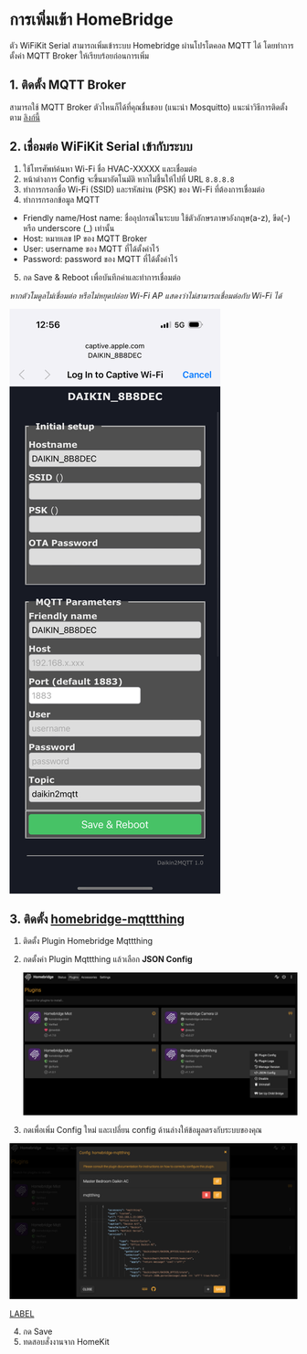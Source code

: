 # การเพิ่มเข้า HomeBridge
ตัว WiFiKit Serial สามารถเพิ่มเข้าระบบ Homebridge ผ่านโปรโตคอล MQTT ได้ โดยทำการตั้งค่า MQTT Broker ให้เรียบร้อยก่อนการเพิ่ม

## 1. ติดตั้ง MQTT Broker
สามารถใช้ MQTT Broker ตัวไหนก็ได้ที่คุณชื่นชอบ (แนะนำ Mosquitto) 
แนะนำวิธีการติดตั้งตาม [ลิงก์นี้](http://www.raspberryhome.net/article/5/%E0%B8%81%E0%B8%B2%E0%B8%A3%E0%B8%95%E0%B8%B4%E0%B8%94%E0%B8%95%E0%B8%B1%E0%B9%89%E0%B8%87-mqtt-broker-%E0%B8%9A%E0%B8%99-raspberry-pi) 

## 2. เชื่อมต่อ WiFiKit Serial เข้ากับระบบ
1. ใช้โทรศัพท์ค้นหา Wi-Fi ชื่อ HVAC-XXXXX และเชื่อมต่อ
2. หน้าต่างการ Config จะขึ้นมาอัตโนมัติ หากไม่ชึ้นให้ไปที่ URL `8.8.8.8`
3. ทำการกรอกชื่อ Wi-Fi (SSID) และรหัสผ่าน (PSK) ของ Wi-Fi ที่ต้องการเชื่อมต่อ
4. ทำการกรอกข้อมูล MQTT
- Friendly name/Host name: ชื่ออุปกรณ์ในระบบ ใช้ตัวอักษรภาษาอังกฤษ(a-z), ขีด(-) หรือ underscore (_) เท่านั้น
- Host: หมายเลข IP ของ MQTT Broker
- User: username ของ MQTT ที่ได้ตั้งค่าไว้
- Password: password ของ MQTT ที่ได้ตั้งค่าไว้
5. กด Save & Reboot เพื่อบันทึกค่าและทำการเชื่อมต่อ 

*หากตัวโมดูลไม่เชื่อมต่อ หรือไม่หยุดปล่อย Wi-Fi AP แสดงว่าไม่สามารถเชื่อมต่อกับ Wi-Fi ได้*

![ap-screenshot](/img/setup_captive.png ':size=20%')


## 3. ติดตั้ง [homebridge-mqttthing](https://github.com/arachnetech/homebridge-mqttthing/tree/master)
1. ติดตั้ง Plugin Homebridge Mqttthing
2. กดตั้งค่า Plugin Mqttthing แล้วเลือก **JSON Config**
   
   ![hb-1](/img/homebridge-conf-1.png ':size=70%')

3. กดเพื่อเพิ่ม Config ใหม่ และเปลี่ยน config ด้านล่างให้ข้อมูลตรงกับระบบของคุณ

![hb-2](/img/homebridge-conf-2.png ':size=70%')

[LABEL](https://gist.githubusercontent.com/maxmacstn/dd6bdd1bbb0d34435badf2838293997a/raw/config.json ':include :type=code')

4. กด Save
5. ทดสอบสั่งงานจาก HomeKit




